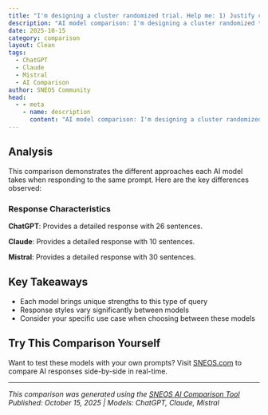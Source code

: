 ```yaml
---
title: "I'm designing a cluster randomized trial. Help me: 1) Justify cluster randomization (why not individual)"
description: "AI model comparison: I'm designing a cluster randomized trial. Help me: 1) Justify cluster randomization (why not individ..."
date: 2025-10-15
category: comparison
layout: Clean
tags:
  - ChatGPT
  - Claude
  - Mistral
  - AI Comparison
author: SNEOS Community
head:
  - - meta
    - name: description
      content: "AI model comparison: I'm designing a cluster randomized trial. Help me: 1) Justify cluster randomization (why not individual)..."
---
```


<ChatComparison
  title="I'm designing a cluster randomized trial. Help me: 1) Justify cluster randomization (why not individual)"
  prompt="I'm designing a cluster randomized trial. Help me: 1) Justify cluster randomization (why not individual)"
  :responses='{"ChatGPT": "Cluster randomization involves assigning entire groups (clusters) to either the intervention or control condition rather than randomizing individuals. Here are several justifications for using cluster randomization in your trial:\n\n1. **Intervention Delivery**: If the intervention is designed to be implemented at the level of groups rather than individuals (e.g., a training program for teachers in schools, a public health initiative in communities), cluster randomization ensures that the entire group receives the intervention, which mimics real-world scenarios more closely.\n\n2. **Contamination Prevention**: In trials where individuals are randomized but may interact, there is a risk of contamination\u2014where individuals in the control group might inadvertently receive the intervention from their peers in the intervention group. By randomizing clusters, you can minimize the risk of this cross-contamination, thereby enhancing the validity of the results.\n\n3. **Behavior Change at Group Level**: Some interventions may target changes in behaviors or policies that are best enacted at the community or group level. For example, public health campaigns that aim to change smoking behavior in a community are more effective when delivered to groups rather than to individuals.\n\n4. **Efficient Use of Resources**: Implementing an intervention at the cluster level can simplify logistics and resource allocation. It may be more practical and cost-effective to train stakeholders or implement programs within a community or institution rather than trying to coordinate individual-level interventions.\n\n5. **Ethical Considerations**: In some cases, it may be unethical to withhold an intervention from individuals in a group when the group as a whole is receiving the intervention. This is particularly salient in public health trials where the aim is to improve health outcomes for a specific population.\n\n6. **Statistical Appropriateness**: If you expect a high degree of similarity among individuals within the same cluster (intra-cluster correlation), individual-level randomization may lead to biased estimates. Cluster randomization accounts for this design effect and ensures that the statistical analysis accurately reflects the study\u0027s design.\n\n7. **Social Dynamics and Norms**: Interventions that change social norms or collective behavior are better suited for cluster randomization. The impact of interventions often depends on group dynamics, and altering the conditions within a cluster can effectively influence the individual behaviors within.\n\n8. **Scalability and Implementation**: Cluster randomized trials can provide insights into how scalable and implementable an intervention might be in a real-world setting, given that many public health programs and interventions are rolled out at the population or group level.\n\nBy considering these points, you can provide a robust justification for choosing cluster randomization over individual randomization for your trial design.", "Claude": "# Justifying Cluster Randomization Over Individual Randomization\n\n## Key Justifications for Cluster Randomization\n\n### 1. **Risk of Contamination/Spillover**\n- **Most common justification**: When individual randomization would lead to treatment contamination between participants\n- Occurs when:\n  - Control group members are exposed to the intervention\n  - Treated individuals share knowledge/behaviors with controls\n  - The intervention naturally \u0022spreads\u0022 within social/geographic units\n- **Example**: A hand hygiene intervention in hospitals\u2014healthcare workers interact across patients, making individual randomization impractical\n\n### 2. **Intervention Delivered at Cluster Level**\n- The intervention cannot be delivered to individuals separately\n- Examples:\n  - Policy changes (school curriculum, clinic protocols)\n  - Environmental modifications (water fluoridation, air quality interventions)\n  - Training programs for providers (affects all their patients)\n  - Mass media campaigns (delivered to geographic areas)\n\n### 3. **Logistical/Administrative Feasibility**\n- Individual randomization may be:\n  - Prohibitively expensive\n  - Administratively complex\n  - Operationally impossible\n- **Example**: Randomizing schools is more feasible than randomizing individual students across different schools\n\n### 4. **Ethical or Political Considerations**\n- Gatekeepers (school principals, community leaders) may refuse individual randomization within their unit\n- Perception of fairness\u2014entire communities prefer uniform treatment\n- Reduces within-cluster resentment or demoralization\n\n### 5. **Measuring Community-Level Effects**\n- When you\u0027re specifically interested in group-level dynamics or herd immunity effects\n- **Example**: Vaccine trials measuring community protection\n\n## What You Need to Document\n\nWhen justifying your choice, explicitly state:\n\n1. **Primary reason** (usually contamination)\n2. **Why contamination is likely** in your context\n3. **What would happen** if you used individual randomization (bias direction, magnitude)\n4. **Trade-offs acknowledged**: Loss of statistical power, increased complexity\n\nWould you like help with justifying your specific intervention?", "Mistral": "Certainly! Designing a cluster randomized trial (CRT) involves randomizing groups or clusters of individuals rather than individual participants. Here are some key justifications for choosing cluster randomization over individual randomization:\n\n### 1. **Nature of the Intervention**\n   - **Community-Level Interventions**: If the intervention is aimed at the community level (e.g., public health campaigns, educational programs, or policy changes), it is more practical and effective to randomize clusters rather than individuals.\n   - **Contamination**: In some cases, individual randomization can lead to contamination, where individuals in the control group are exposed to the intervention. Cluster randomization helps to minimize this risk.\n\n### 2. **Logistical and Practical Considerations**\n   - **Feasibility**: Randomizing clusters can be more feasible and less disruptive. For example, in educational settings, it may be easier to randomize entire schools or classrooms rather than individual students.\n   - **Resource Allocation**: Cluster randomization can simplify the allocation of resources and personnel, making the trial more manageable and cost-effective.\n\n### 3. **Ethical Considerations**\n   - **Equity**: In some contexts, it may be unethical to withhold an intervention from individuals within the same community or setting. Cluster randomization ensures that all individuals within a cluster receive the same treatment.\n   - **Community Acceptance**: Cluster randomization can be more acceptable to communities and stakeholders, as it aligns with their organizational structures and practices.\n\n### 4. **Statistical Considerations**\n   - **Intracluster Correlation**: Individuals within the same cluster often share similar characteristics and behaviors, leading to intracluster correlation. Cluster randomization accounts for this correlation, which is crucial for accurate statistical analysis and interpretation of results.\n   - **Sample Size**: Cluster randomization typically requires a larger sample size to achieve the same statistical power as individual randomization, but it ensures that the results are more generalizable to real-world settings.\n\n### 5. **Policy and Implementation**\n   - **Policy Relevance**: Cluster randomization can provide more relevant information for policy-makers and practitioners, as it reflects the real-world implementation of interventions at the community or organizational level.\n   - **Scalability**: Results from cluster randomized trials can be more easily scaled up to larger populations or settings, making them more applicable to public health and educational policies.\n\n### 6. **Contextual Factors**\n   - **Environmental Influences**: Cluster randomization allows for the assessment of environmental and contextual factors that may influence the effectiveness of the intervention. This is particularly important in settings where the environment plays a significant role in outcomes.\n\n### Example Scenarios\n- **Public Health**: A trial evaluating the effectiveness of a community-based smoking cessation program would benefit from cluster randomization, as the intervention is delivered at the community level.\n- **Education**: A study assessing the impact of a new teaching method would be more practical if entire classrooms or schools are randomized, rather than individual students.\n\n### Conclusion\nCluster randomization is justified when the intervention is aimed at the group level, when contamination is a concern, when logistical and ethical considerations favor cluster-level allocation, and when statistical and policy relevance requires a cluster-based approach. By carefully considering these factors, you can design a robust and meaningful cluster randomized trial."}' published-date="{DateTime.UtcNow:HH:mm}"
/>

## Analysis

This comparison demonstrates the different approaches each AI model takes when responding to the same prompt. Here are the key differences observed:

### Response Characteristics

**ChatGPT**: Provides a detailed response with 26 sentences. 

**Claude**: Provides a detailed response with 10 sentences. 

**Mistral**: Provides a detailed response with 30 sentences. 

## Key Takeaways

- Each model brings unique strengths to this type of query
- Response styles vary significantly between models
- Consider your specific use case when choosing between these models

## Try This Comparison Yourself

Want to test these models with your own prompts? Visit [SNEOS.com](https://sneos.com) to compare AI responses side-by-side in real-time.

---

*This comparison was generated using the [SNEOS AI Comparison Tool](https://sneos.com)*
*Published: October 15, 2025 | Models: ChatGPT, Claude, Mistral*
